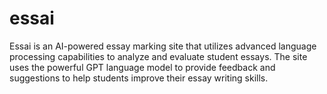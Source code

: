 # essai
Essai is an AI-powered essay marking site that utilizes advanced language processing capabilities to analyze and evaluate student essays. The site uses the powerful GPT language model to provide feedback and suggestions to help students improve their essay writing skills.
